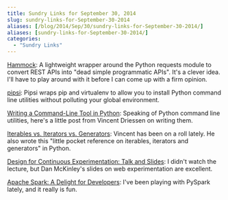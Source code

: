 ```yaml
---
title: Sundry Links for September 30, 2014
slug: sundry-links-for-September-30-2014
aliases: [/blog/2014/Sep/30/sundry-links-for-September-30-2014/]
aliases: [sundry-links-for-September-30-2014/]
categories:
  - "Sundry Links"
---
```


[Hammock](https://github.com/kadirpekel/hammock/blob/master/README.rst): A lightweight wrapper around the Python requests module to convert REST APIs into "dead simple programmatic APIs". It's a clever idea. I'll have to play around with it before I can come up with a firm opinion.

[pipsi](https://github.com/mitsuhiko/pipsi#readme): Pipsi wraps pip and virtualenv to allow you to install Python command line utilities without polluting your global environment.

[Writing a Command-Line Tool in Python](http://nvie.com/posts/writing-a-cli-in-python-in-under-60-seconds/): Speaking of Python command line utilities, here's a little post from Vincent Driessen on writing them.

[Iterables vs. Iterators vs. Generators](http://nvie.com/posts/iterators-vs-generators/): Vincent has been on a roll lately. He also wrote this "little pocket reference on iterables, iterators and generators" in Python.

[Design for Continuous Experimentation: Talk and Slides](http://mcfunley.com/design-for-continuous-experimentation): I didn't watch the lecture, but Dan McKinley's slides on web experimentation are excellent.

[Apache Spark: A Delight for Developers](http://blog.cloudera.com/blog/2014/03/apache-spark-a-delight-for-developers/): I've been playing with PySpark lately, and it really is fun.
